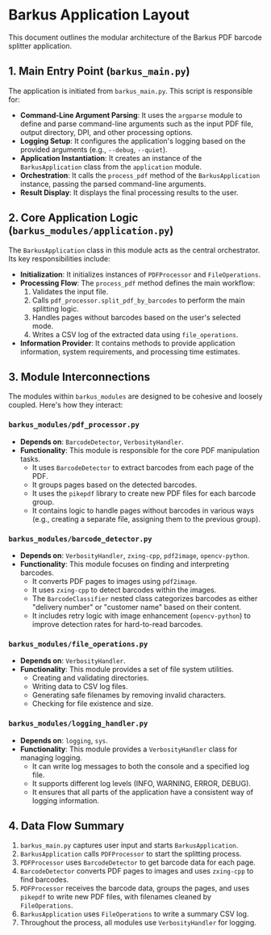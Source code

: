 # Barkus Application Layout

This document outlines the modular architecture of the Barkus PDF barcode splitter application.

## 1. Main Entry Point (`barkus_main.py`)

The application is initiated from `barkus_main.py`. This script is responsible for:

-   **Command-Line Argument Parsing**: It uses the `argparse` module to define and parse command-line arguments such as the input PDF file, output directory, DPI, and other processing options.
-   **Logging Setup**: It configures the application's logging based on the provided arguments (e.g., `--debug`, `--quiet`).
-   **Application Instantiation**: It creates an instance of the `BarkusApplication` class from the `application` module.
-   **Orchestration**: It calls the `process_pdf` method of the `BarkusApplication` instance, passing the parsed command-line arguments.
-   **Result Display**: It displays the final processing results to the user.

## 2. Core Application Logic (`barkus_modules/application.py`)

The `BarkusApplication` class in this module acts as the central orchestrator. Its key responsibilities include:

-   **Initialization**: It initializes instances of `PDFProcessor` and `FileOperations`.
-   **Processing Flow**: The `process_pdf` method defines the main workflow:
    1.  Validates the input file.
    2.  Calls `pdf_processor.split_pdf_by_barcodes` to perform the main splitting logic.
    3.  Handles pages without barcodes based on the user's selected mode.
    4.  Writes a CSV log of the extracted data using `file_operations`.
-   **Information Provider**: It contains methods to provide application information, system requirements, and processing time estimates.

## 3. Module Interconnections

The modules within `barkus_modules` are designed to be cohesive and loosely coupled. Here's how they interact:

### `barkus_modules/pdf_processor.py`

-   **Depends on**: `BarcodeDetector`, `VerbosityHandler`.
-   **Functionality**: This module is responsible for the core PDF manipulation tasks.
    -   It uses `BarcodeDetector` to extract barcodes from each page of the PDF.
    -   It groups pages based on the detected barcodes.
    -   It uses the `pikepdf` library to create new PDF files for each barcode group.
    -   It contains logic to handle pages without barcodes in various ways (e.g., creating a separate file, assigning them to the previous group).

### `barkus_modules/barcode_detector.py`

-   **Depends on**: `VerbosityHandler`, `zxing-cpp`, `pdf2image`, `opencv-python`.
-   **Functionality**: This module focuses on finding and interpreting barcodes.
    -   It converts PDF pages to images using `pdf2image`.
    -   It uses `zxing-cpp` to detect barcodes within the images.
    -   The `BarcodeClassifier` nested class categorizes barcodes as either "delivery number" or "customer name" based on their content.
    -   It includes retry logic with image enhancement (`opencv-python`) to improve detection rates for hard-to-read barcodes.

### `barkus_modules/file_operations.py`

-   **Depends on**: `VerbosityHandler`.
-   **Functionality**: This module provides a set of file system utilities.
    -   Creating and validating directories.
    -   Writing data to CSV log files.
    -   Generating safe filenames by removing invalid characters.
    -   Checking for file existence and size.

### `barkus_modules/logging_handler.py`

-   **Depends on**: `logging`, `sys`.
-   **Functionality**: This module provides a `VerbosityHandler` class for managing logging.
    -   It can write log messages to both the console and a specified log file.
    -   It supports different log levels (INFO, WARNING, ERROR, DEBUG).
    -   It ensures that all parts of the application have a consistent way of logging information.

## 4. Data Flow Summary

1.  `barkus_main.py` captures user input and starts `BarkusApplication`.
2.  `BarkusApplication` calls `PDFProcessor` to start the splitting process.
3.  `PDFProcessor` uses `BarcodeDetector` to get barcode data for each page.
4.  `BarcodeDetector` converts PDF pages to images and uses `zxing-cpp` to find barcodes.
5.  `PDFProcessor` receives the barcode data, groups the pages, and uses `pikepdf` to write new PDF files, with filenames cleaned by `FileOperations`.
6.  `BarkusApplication` uses `FileOperations` to write a summary CSV log.
7.  Throughout the process, all modules use `VerbosityHandler` for logging.

